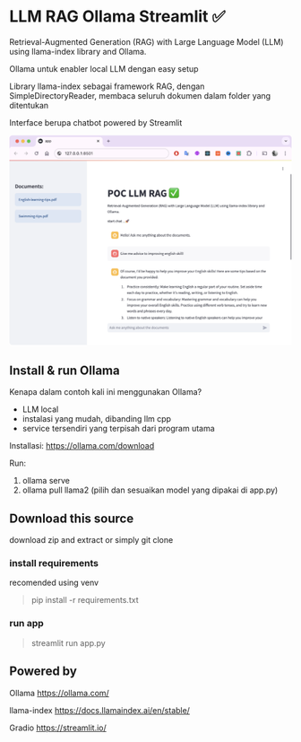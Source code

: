 # LLM RAG Ollama Streamlit ✅

Retrieval-Augmented Generation (RAG) with Large Language Model (LLM) using llama-index library and Ollama.

Ollama untuk enabler local LLM dengan easy setup

Library llama-index sebagai framework RAG, dengan SimpleDirectoryReader, membaca seluruh dokumen dalam folder yang ditentukan

Interface berupa chatbot powered by Streamlit

![alt text](https://github.com/brifeb/LLM-RAG-Ollama-Streamlit/blob/main/img/Screenshot.png?raw=true)

## Install & run Ollama

Kenapa dalam contoh kali ini menggunakan Ollama?

- LLM local
- instalasi yang mudah, dibanding llm cpp
- service tersendiri yang terpisah dari program utama

Installasi: <https://ollama.com/download>

Run:

1. ollama serve
2. ollama pull llama2 (pilih dan sesuaikan model yang dipakai di app.py)

## Download this source

download zip and extract or simply git clone

### install requirements

recomended using venv

> pip install -r requirements.txt

### run app

> streamlit run app.py

## Powered by

Ollama <https://ollama.com/>

llama-index <https://docs.llamaindex.ai/en/stable/>

Gradio <https://streamlit.io/>
